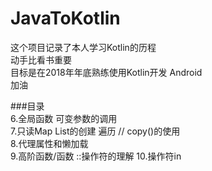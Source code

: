 # JavaToKotlin
这个项目记录了本人学习Kotlin的历程<br />
动手比看书重要 <br />
目标是在2018年年底熟练使用Kotlin开发 Android<br />
加油  


###目录  
6.全局函数 可变参数的调用  
7.只读Map List的创建 遍历 // copy()的使用  
8.代理属性和懒加载  
9.高阶函数/函数 ::操作符的理解
10.操作符in 
